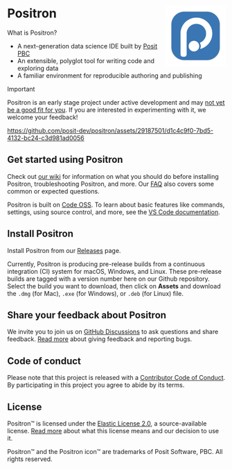 # Positron  <a href="https://github.com/posit-dev/positron"><img src="positron-product-icons/positron.png" align="right" height="138" alt="Positron" /></a>

What is Positron?

- A next-generation data science IDE built by [Posit PBC](https://posit.co/)
- An extensible, polyglot tool for writing code and exploring data
- A familiar environment for reproducible authoring and publishing

> [!IMPORTANT]
> Positron is an early stage project under active development and may [not yet be a good fit for you](https://github.com/posit-dev/positron/wiki#is-positron-for-me). If you are interested in experimenting with it, we welcome your feedback!



https://github.com/posit-dev/positron/assets/29187501/d1c4c9f0-7bd5-4132-bc24-c3d981ad0056



## Get started using Positron

Check out [our wiki](https://github.com/posit-dev/positron/wiki) for information on what you should do before installing Positron, troubleshooting Positron, and more. Our [FAQ](https://github.com/posit-dev/positron/wiki/Frequently-Asked-Questions) also covers some common or expected questions. 

Positron is built on [Code OSS](https://github.com/microsoft/vscode). To learn about basic features like commands, settings, using source control, and more, see the [VS Code documentation](https://code.visualstudio.com/docs).

## Install Positron

Install Positron from our [Releases](https://github.com/posit-dev/positron/releases) page.

Currently, Positron is producing pre-release builds from a continuous integration (CI) system for macOS, Windows, and Linux. These pre-release builds are tagged with a version number here on our Github repository. Select the build you want to download, then click on **Assets** and download the `.dmg` (for Mac), `.exe` (for Windows), or `.deb` (for Linux) file.

## Share your feedback about Positron

We invite you to join us on [GitHub Discussions](https://github.com/posit-dev/positron/discussions) to ask questions and share feedback. [Read more](https://github.com/posit-dev/positron/wiki/Feedback-and-Issues) about giving feedback and reporting bugs.

## Code of conduct

Please note that this project is released with a [Contributor Code of
Conduct](https://github.com/posit-dev/positron/?tab=coc-ov-file#readme). By participating
in this project you agree to abide by its terms.

## License

Positron™ is licensed under the [Elastic License 2.0](https://github.com/posit-dev/positron?tab=License-1-ov-file#readme), a source-available license. [Read more](https://github.com/posit-dev/positron/wiki/Licensing) about what this license means and our decision to use it.

Positron™ and the Positron icon™ are trademarks of Posit Software, PBC. All rights reserved.
